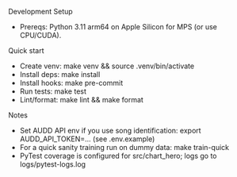 Development Setup

- Prereqs: Python 3.11 arm64 on Apple Silicon for MPS (or use CPU/CUDA).

Quick start

- Create venv: make venv && source .venv/bin/activate
- Install deps: make install
- Install hooks: make pre-commit
- Run tests: make test
- Lint/format: make lint && make format

Notes

- Set AUDD API env if you use song identification: export AUDD_API_TOKEN=... (see .env.example)
- For a quick sanity training run on dummy data: make train-quick
- PyTest coverage is configured for src/chart_hero; logs go to logs/pytest-logs.log
